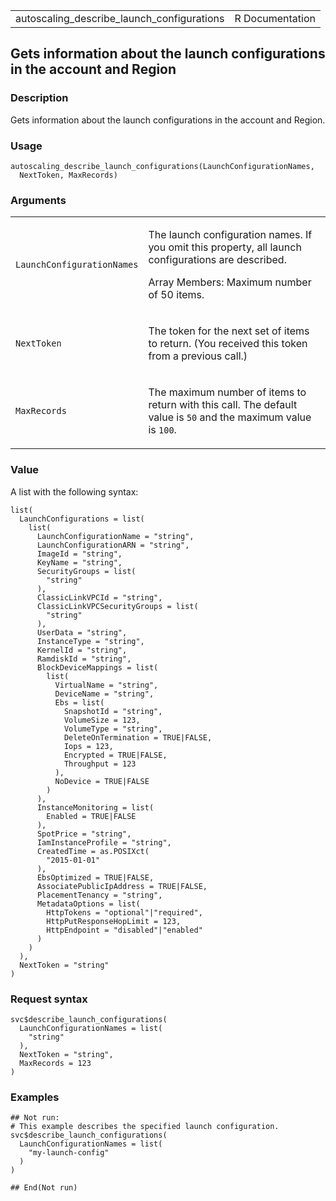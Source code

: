 <table style="width: 100%;">
<tbody>
<tr class="odd">
<td>autoscaling_describe_launch_configurations</td>
<td style="text-align: right;">R Documentation</td>
</tr>
</tbody>
</table>

## Gets information about the launch configurations in the account and Region

### Description

Gets information about the launch configurations in the account and
Region.

### Usage

    autoscaling_describe_launch_configurations(LaunchConfigurationNames,
      NextToken, MaxRecords)

### Arguments

<table>
<colgroup>
<col style="width: 35%" />
<col style="width: 65%" />
</colgroup>
<tbody>
<tr class="odd">
<td><code
id="autoscaling_describe_launch_configurations_:_LaunchConfigurationNames">LaunchConfigurationNames</code></td>
<td><p>The launch configuration names. If you omit this property, all
launch configurations are described.</p>
<p>Array Members: Maximum number of 50 items.</p></td>
</tr>
<tr class="even">
<td><code
id="autoscaling_describe_launch_configurations_:_NextToken">NextToken</code></td>
<td><p>The token for the next set of items to return. (You received this
token from a previous call.)</p></td>
</tr>
<tr class="odd">
<td><code
id="autoscaling_describe_launch_configurations_:_MaxRecords">MaxRecords</code></td>
<td><p>The maximum number of items to return with this call. The default
value is <code>50</code> and the maximum value is
<code>100</code>.</p></td>
</tr>
</tbody>
</table>

### Value

A list with the following syntax:

    list(
      LaunchConfigurations = list(
        list(
          LaunchConfigurationName = "string",
          LaunchConfigurationARN = "string",
          ImageId = "string",
          KeyName = "string",
          SecurityGroups = list(
            "string"
          ),
          ClassicLinkVPCId = "string",
          ClassicLinkVPCSecurityGroups = list(
            "string"
          ),
          UserData = "string",
          InstanceType = "string",
          KernelId = "string",
          RamdiskId = "string",
          BlockDeviceMappings = list(
            list(
              VirtualName = "string",
              DeviceName = "string",
              Ebs = list(
                SnapshotId = "string",
                VolumeSize = 123,
                VolumeType = "string",
                DeleteOnTermination = TRUE|FALSE,
                Iops = 123,
                Encrypted = TRUE|FALSE,
                Throughput = 123
              ),
              NoDevice = TRUE|FALSE
            )
          ),
          InstanceMonitoring = list(
            Enabled = TRUE|FALSE
          ),
          SpotPrice = "string",
          IamInstanceProfile = "string",
          CreatedTime = as.POSIXct(
            "2015-01-01"
          ),
          EbsOptimized = TRUE|FALSE,
          AssociatePublicIpAddress = TRUE|FALSE,
          PlacementTenancy = "string",
          MetadataOptions = list(
            HttpTokens = "optional"|"required",
            HttpPutResponseHopLimit = 123,
            HttpEndpoint = "disabled"|"enabled"
          )
        )
      ),
      NextToken = "string"
    )

### Request syntax

    svc$describe_launch_configurations(
      LaunchConfigurationNames = list(
        "string"
      ),
      NextToken = "string",
      MaxRecords = 123
    )

### Examples

    ## Not run: 
    # This example describes the specified launch configuration.
    svc$describe_launch_configurations(
      LaunchConfigurationNames = list(
        "my-launch-config"
      )
    )

    ## End(Not run)
